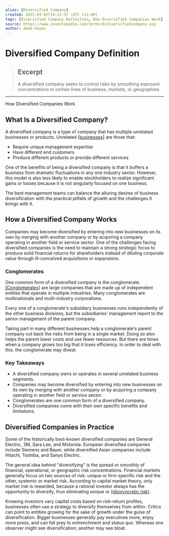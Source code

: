 ```yaml
---
alias: [Diversified Company]
created: 2021-03-02T19:22:37 (UTC +11:00)
tags: [Diversified Company Definition, How Diversified Companies Work]
source: https://www.investopedia.com/terms/d/diversifiedcompany.asp
author: Adam Hayes
---
```


# Diversified Company Definition

> ## Excerpt
> A diversified company seeks to control risks by smoothing exposure concentrations to certain lines of business, markets, or geographies.

---

How Diversified Companies Work
## What Is a Diversified Company?

A diversified company is a type of company that has multiple unrelated businesses or products. Unrelated [[businesses]](https://www.investopedia.com/terms/b/business.asp) are those that:

-   Require unique management expertise
-   Have different end customers
-   Produce different products or provide different services

One of the benefits of being a diversified company is that it buffers a business from dramatic fluctuations in any one industry sector. However, this model is also less likely to enable stockholders to realize significant gains or losses because it is not singularly focused on one business.

The best management teams can balance the alluring desires of business diversification with the practical pitfalls of growth and the challenges it brings with it.

## How a Diversified Company Works

Companies may become diversified by entering into new businesses on its own by merging with another company or by acquiring a company operating in another field or service sector. One of the challenges facing diversified companies is the need to maintain a strong strategic focus to produce solid financial returns for shareholders instead of diluting corporate value through ill-conceived acquisitions or expansions.

### Conglomerates

One common form of a diversified company is the conglomerate. [[Conglomerates]](https://www.investopedia.com/articles/basics/06/conglomerates.asp) are large companies that are made up of independent entities that operate in multiple industries. Many conglomerates are multinationals and multi-industry corporations.

Every one of a conglomerate's subsidiary businesses runs independently of the other business divisions, but the subsidiaries' management report to the senior management of the parent company.

Taking part in many different businesses help a conglomerate's parent company cut back the risks from being in a single market. Doing so also helps the parent lower costs and use fewer resources. But there are times when a company grows too big that it loses efficiency. In order to deal with this, the conglomerate may divest.

### Key Takeaways

-   A diversified company owns or operates in several unrelated business segments.
-   Companies may become diversified by entering into new businesses on its own by merging with another company or by acquiring a company operating in another field or service sector.
-   Conglomerates are one common form of a diversified company.
-   Diversified companies come with their own specific benefits and limitations.

## Diversified Companies in Practice

Some of the historically best-known diversified companies are General Electric, 3M, Sara Lee, and Motorola. European diversified companies include Siemens and Bayer, while diversified Asian companies include Hitachi, Toshiba, and Sanyo Electric.

The general idea behind "diversifying" is the spread or smoothly of financial, operational, or geographic risk concentrations. Financial markets generally focus on two sources of risk: unique or firm-specific risk and the other, systemic or market risk. According to capital market theory, only market risk is rewarded, because a rational investor always has the opportunity to diversify, thus eliminating unique or [[idiosyncratic risk]](https://www.investopedia.com/terms/i/idiosyncraticrisk.asp).

Knowing investors vary capital costs based on risk-return profiles, businesses often use a strategy to diversify themselves from within. Critics can point to entities growing for the sake of growth under the guise of diversification. Bigger businesses generally pay executives more, enjoy more press, and can fall prey to entrenchment and status quo. Whereas one observer might see diversification; another may see bloat.
